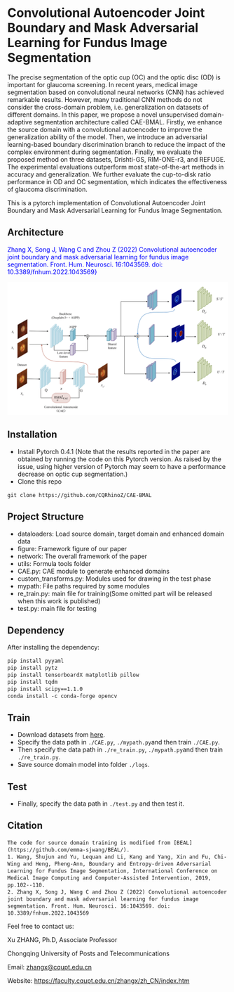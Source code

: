 # Convolutional Autoencoder Joint Boundary and Mask Adversarial Learning for Fundus Image Segmentation

The precise segmentation of the optic cup (OC) and the optic disc (OD) is important for glaucoma screening. In recent years, medical image segmentation based on convolutional neural networks (CNN) has achieved remarkable results. However, many traditional CNN methods do not consider the cross-domain problem, i.e. generalization on datasets of different domains. In this paper, we propose a novel unsupervised domain-adaptive segmentation architecture called CAE-BMAL. Firstly, we enhance the source domain with a convolutional autoencoder to improve the generalization ability of the model. Then, we introduce an adversarial learning-based boundary discrimination branch to reduce the impact of the complex environment during segmentation. Finally, we evaluate the proposed method on three datasets, Drishti-GS, RIM-ONE-r3, and REFUGE. The experimental evaluations outperform most state-of-the-art methods in accuracy and generalization. We further evaluate the cup-to-disk ratio performance in OD and OC segmentation, which indicates the effectiveness of glaucoma discrimination.

This is a pytorch implementation of Convolutional Autoencoder Joint Boundary and Mask Adversarial Learning for Fundus Image Segmentation. 

## Architecture

<font color="blue">Zhang X, Song J, Wang C and Zhou Z (2022) Convolutional autoencoder joint boundary and mask adversarial learning for fundus image segmentation. Front. Hum. Neurosci. 16:1043569. doi: 10.3389/fnhum.2022.1043569}</font>

<p align="center">
  <img src="https://github.com/CQRhinoZ/CAE-BMAL/blob/main/figure/framework.png">
</p>

## Installation

- Install Pytorch 0.4.1 (Note that the results reported in the paper are obtained by running the code on this Pytorch version. As raised by the issue, using higher version of Pytorch may seem to have a performance decrease on optic cup segmentation.)
- Clone this repo

```
git clone https://github.com/CQRhinoZ/CAE-BMAL
```

## Project Structure

- dataloaders: Load source domain, target domain and enhanced domain data
- figure: Framework figure of our paper
- network: The overall framework of the paper
- utils: Formula tools folder
- CAE.py: CAE module to generate enhanced domains
- custom_transforms.py: Modules used for drawing in the test phase
- mypath: File paths required by some modules
- re_train.py: main file for training(Some omitted part will be released when this work is published)
- test.py: main file for testing

## Dependency

After installing the dependency:

    pip install pyyaml
    pip install pytz
    pip install tensorboardX matplotlib pillow 
    pip install tqdm
    pip install scipy==1.1.0
    conda install -c conda-forge opencv

## Train

- Download datasets from [here](https://drive.google.com/file/d/1B7ArHRBjt2Dx29a3A6X_lGhD0vDVr3sy/view).
- Specify the data path in `./CAE.py`, `./mypath.py`and then train `./CAE.py`.
- Then specify the data path in `./re_train.py`, `./mypath.py`and then train `./re_train.py`.
- Save source domain model into folder `./logs`.

## Test
- Finally, specify the data path in `./test.py` and then test it.


## Citation
```
The code for source domain training is modified from [BEAL](https://github.com/emma-sjwang/BEAL/).
1. Wang, Shujun and Yu, Lequan and Li, Kang and Yang, Xin and Fu, Chi-Wing and Heng, Pheng-Ann, Boundary and Entropy-driven Adversarial Learning for Fundus Image Segmentation, International Conference on Medical Image Computing and Computer-Assisted Intervention, 2019, pp.102--110.
2. Zhang X, Song J, Wang C and Zhou Z (2022) Convolutional autoencoder joint boundary and mask adversarial learning for fundus image segmentation. Front. Hum. Neurosci. 16:1043569. doi: 10.3389/fnhum.2022.1043569
```

Feel free to contact us:

Xu ZHANG, Ph.D, Associate Professor

Chongqing University of Posts and Telecommunications

Email: zhangx@cqupt.edu.cn

Website: https://faculty.cqupt.edu.cn/zhangx/zh_CN/index.htm
